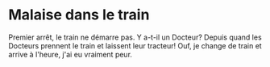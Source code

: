 # Malaise dans le train

Premier arrêt, le train ne démarre pas. Y a-t-il un Docteur?
Depuis quand les Docteurs prennent le train et laissent leur tracteur!
Ouf, je change de train et arrive à l'heure, j'ai eu vraiment peur.
